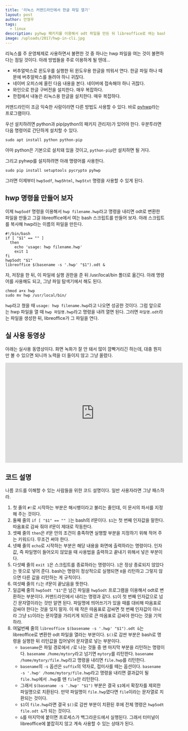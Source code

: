 ```yaml
---
title: '리눅스 커맨드라인에서 한글 파일 열기'
layout: post
author: 안형우
tags: 
  - linux
description: pyhwp 패키지를 이용해서 odt 파일을 만든 뒤 libreoffice로 여는 bash 스크립트를 설명한다.
image: /uploads/2017/hwp-in-cli.jpg
---
```


리눅스를 주 운영체제로 사용하면서 불편한 것 중 하나는 hwp 파일을 여는 것이 불편하다는 점일 것이다. 아래 방법들을 주로 이용하게 될 텐데...

- 버추얼박스로 윈도우를 실행한 뒤 윈도우용 한글을 띄워서 연다. 한글 파일 하나 때문에 버추얼박스를 돌려야 하니 귀찮다.
- 네이버 오피스에 올린 다음 내용을 본다. 네이버에 접속해야 하니 귀찮다.
- 와인으로 한글 구버전을 설치한다. 매우 복잡하다. 
- 한컴에서 내놓은 리눅스용 한글을 설치한다. 매우 복잡하다.

커맨드라인이 조금 익숙한 사람이라면 다른 방법도 사용할 수 있다. 바로 [pyhwp]라는 프로그램이다. 

[pyhwp]: https://pythonhosted.org/pyhwp/ko/ 

우선 설치하려면 python과 pip(python의 패키지 관리자)가 있어야 한다. 우분투라면 다음 명령어로 간단하게 설치할 수 있다.

    sudo apt install python python-pip

아마 python은 기본으로 설치돼 있을 것이고, `python-pip`만 설치하면 될 거다.

그리고 pyhwp를 설치하려면 아래 명령어를 사용한다.

    sudo pip install setuptools pycrypto pyhwp

그러면 이제부터 `hwp5odf`, `hwp5html`, `hwp5txt` 명령을 사용할 수 있게 된다.

## hwp 명령을 만들어 보자

이제 `hwp5odf` 명령을 이용해서 `hwp filename.hwp`라고 명령을 내리면 odt로 변환한 파일을 만들고 그걸 libreoffice에서 여는 bash 스크립트를 만들어 보자. 아래 스크립트를 복사해 hwp라는 이름의 파일을 만든다.

    #!/bin/bash
    if [ "$1" == "" ]
      then 
        echo 'usage: hwp filename.hwp'
        exit 1 
    fi
    hwp5odt "$1"
    libreoffice $(basename -s '.hwp' "$1").odt &

자, 저장을 한 뒤, 이 파일에 실행 권한을 준 뒤 /usr/local/bin 폴더로 옮긴다. 아래 명령어를 사용해도 되고, 그냥 파일 탐색기에서 해도 된다.

    chmod a+x hwp
    sudo mv hwp /usr/local/bin/ 

`hwp`라고 쳤을 때 `usage: hwp filename.hwp`라고 나오면 성공한 것이다. 그럼 앞으로는 hwp 파일을 열 때 `hwp 파일명.hwp`라고 명령을 내려 열면 된다. 그러면 `파일명.odt`라는 파일을 생성한 뒤, libreoffice가 그 파일을 연다. 

## 실 사용 동영상

아래는 실사용 동영상이다. 화면 녹화가 잘 안 돼서 많이 깜빡거리긴 하는데, 대충 뭔지만 볼 수 있으면 되니까 노력을 더 들이지 않고 그냥 올렸다.

<div class="video-container"><div class="video-container__inner"><iframe width="560" height="315" src="https://www.youtube.com/embed/COJeTd3R3X8?rel=0" frameborder="0" allowfullscreen></iframe></div></div>

## 코드 설명

나름 코드를 이해할 수 있는 사람들을 위한 코드 설명이다. 일반 사용자라면 그냥 패스하라.

1. 첫 줄의 `#!`로 시작하는 부분은 해시뱅이라고 불리는 줄인데, 이 문서의 파서를 지정해 주는 것이다.
2. 둘째 줄의 `if [ "$1" == "" ]`는 bash의 if문이다. `$1`는 첫 번째 인자값을 말한다. 따옴표로 감싸 줘야 if문이 제대로 작동한다.
3. 셋째 줄의 `then`은 if문 안의 조건이 충족하면 실행할 부분을 지정하기 위해 적어 주는 키워드다. 무조건 써야 한다.
4. 넷째 줄의 `echo`로 시작하는 부분은 해당 내용을 화면에 출력하라는 명령이다. 인자값, 즉 파일명이 들어오지 않았을 때 사용법을 출력하고 끝내기 위해서 넣은 부분이다.
5. 다섯째 줄의 `exit 1`은 스크립트를 종료하라는 명령이다. `1`은 정상 종료되지 않았다는 뜻으로 넣어 준다. bash는 명령이 정상적으로 실행되면 `0`을 리턴하고 그렇지 않으면 다른 값을 리턴하는 게 규칙이다.
6. 여섯째 줄의 `fi`는 if문이 끝났음을 뜻한다.
7. 일곱째 줄의 `hwp5odt "$1"`은 넘긴 파일을 `hwp5odt` 프로그램을 이용해서 odt로 변환하는 부분이다. 커맨드라인에서 내리는 명령과 같다. `$1`이 첫 번째 인자값으로 넘긴 문자열이라는 것만 알면 된다. 파일명에 띄어쓰기가 있을 때를 대비해 따옴표로 감싸야 한다는 것을 잊지 말자. 이 때 작은 따옴표로 감싸면 첫 번째 인자값이 아니라 그냥 `$1`이라는 문자열을 가리키게 되므로 큰 따옴표로 감싸야 한다는 것을 기억하라.
8. 여덟번째 줄의 `libreoffice $(basename -s '.hwp' "$1").odt &`는 libreoffice로 변환한 odt 파일을 열라는 부분이다. `$()`로 감싼 부분은 bash로 명령을 실행한 뒤 리턴값을 집어넣어 문자열로 넣는 부분이다.
    - `basename`은 파일 경로에서 `/`로 나눈 것들 중 맨 마지막 부분을 리턴하는 명령이다. `basename /home/mytory`라고 넘기면 `mytory`를 리턴한다. `basename /home/mytory/file.hwp`라고 명령을 내리면 `file.hwp`를 리턴한다. 
    - `basename`의 `-s` 옵션은 `suffix`의 약자로, 접미사를 떼는 옵션이다. `basename -s '.hwp' /home/mytory/file.hwp`라고 명령을 내리면 결과값이 될 `file.hwp`에서 `.hwp`를 뗀 `file`만 리턴한다. 
    - 그래서 `$(basename -s '.hwp' "$1")` 부분은 결국 `$1`에서 확장자를 제외한 파일명으로 치환된다. 만약 파일명이 `file.hwp`였다면 `file`이라는 문자열로 치환되는 것이다.
    - `$1`이 `file.hwp`라면 결국 `$()`로 감싼 부분이 치환된 후에 전체 명령은 `hwp5odt file.odt &`가 되는 것이다. 
    - `&`를 마지막에 붙이면 프로세스가 백그라운드에서 실행된다. 그래서 터미널이 libreoffice에 붙잡히지 않고 계속 사용할 수 있는 상태가 된다. 

